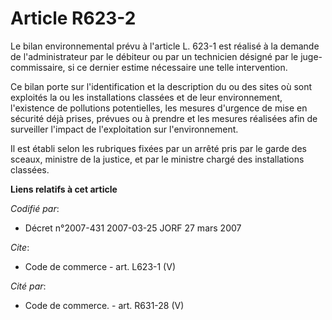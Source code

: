 # Article R623-2

Le bilan environnemental prévu à l'article L. 623-1 est réalisé à la demande de l'administrateur par le débiteur ou par un
technicien désigné par le juge-commissaire, si ce dernier estime nécessaire une telle intervention. 

Ce bilan porte sur l'identification et la description du ou des sites où sont exploités la ou les installations classées et
de leur environnement, l'existence de pollutions potentielles, les mesures d'urgence de mise en sécurité déjà prises, prévues
ou à prendre et les mesures réalisées afin de surveiller l'impact de l'exploitation sur l'environnement. 

Il est établi selon les rubriques fixées par un arrêté pris par le garde des sceaux, ministre de la justice, et par le
ministre chargé des installations classées.

**Liens relatifs à cet article**

_Codifié par_:

  - Décret n°2007-431 2007-03-25 JORF 27 mars 2007

_Cite_:

  - Code de commerce - art. L623-1 (V)

_Cité par_:

  - Code de commerce. - art. R631-28 (V)
